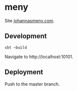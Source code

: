 # meny

Site [johannasmeny.com](https://johannasmeny.com).

## Development

    sbt ~build

Navigate to http://localhost:10101.

## Deployment

Push to the master branch.
